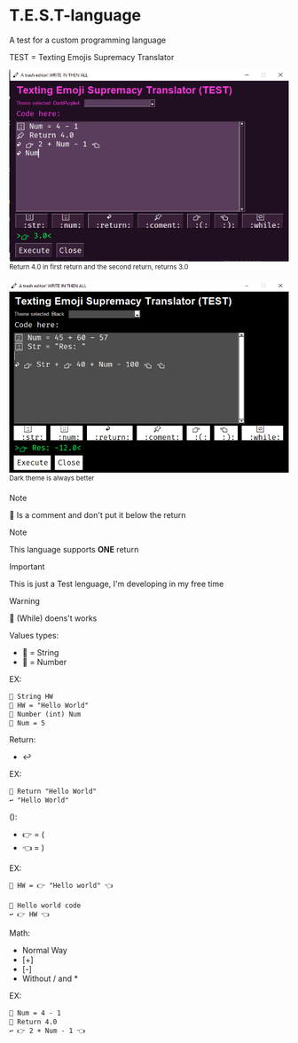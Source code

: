 # T.E.S.T-language
A test for a custom programming language 

TEST = Texting Emojis Supremacy Translator

![Ex1](https://github.com/Marcelo-Marinho/T.E.S.T-language/blob/main/img1.PNG)
<sup>Return 4.0 in first return and the second return, returns 3.0</sup>

![Ex2](https://github.com/Marcelo-Marinho/T.E.S.T-language/blob/main/img2.PNG)
<sup>Dark theme is always better</sup>

> [!NOTE]
> 📌 Is a comment and don't put it below the return

> [!NOTE]
> This language supports **ONE** return

> [!IMPORTANT]
> This is just a Test lenguage, I'm developing in my free time

> [!WARNING]
> 🔁 (While) doens't works

Values types:
- 🔡 = String
- 🔢 = Number
  
EX:
```
📌 String HW
🔡 HW = "Hello World"
📌 Number (int) Num
🔢 Num = 5
```

Return:
- ↩

EX:
```
📌 Return "Hello World"
↩ "Hello World"
```

():
- 👉 = (
- 👈 = )

EX:
```
🔡 HW = 👉 "Hello world" 👈 

📌 Hello world code
↩ 👉 HW 👈 
```

Math:
- Normal Way
- [+]
- [-]
- Without / and *

EX:
```
🔢 Num = 4 - 1
📌 Return 4.0
↩ 👉 2 + Num - 1 👈 
```
